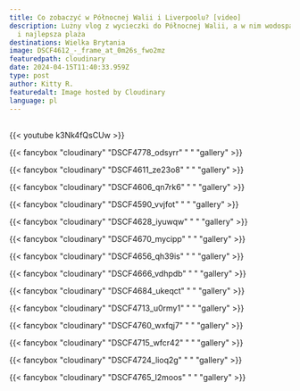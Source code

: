 ```yaml
---
title: Co zobaczyć w Północnej Walii i Liverpoolu? [video]
description: Lużny vlog z wycieczki do Północnej Walii, a w nim wodospady, zamki
  i najlepsza plaża
destinations: Wielka Brytania
image: DSCF4612_-_frame_at_0m26s_fwo2mz
featuredpath: cloudinary
date: 2024-04-15T11:40:33.959Z
type: post
author: Kitty R.
featuredalt: Image hosted by Cloudinary
language: pl
---
```

<br>{{< youtube k3Nk4fQsCUw >}}</br>

{{< fancybox "cloudinary" "DSCF4778_odsyrr" " " "gallery" >}}

{{< fancybox "cloudinary" "DSCF4611_ze23o8" " " "gallery" >}}

{{< fancybox "cloudinary" "DSCF4606_qn7rk6" " " "gallery" >}}

{{< fancybox "cloudinary" "DSCF4590_vvjfot" " " "gallery" >}}

{{< fancybox "cloudinary" "DSCF4628_iyuwqw" " " "gallery" >}}

{{< fancybox "cloudinary" "DSCF4670_mycipp" " " "gallery" >}}

{{< fancybox "cloudinary" "DSCF4656_qh39is" " " "gallery" >}}

{{< fancybox "cloudinary" "DSCF4666_vdhpdb" " " "gallery" >}}

{{< fancybox "cloudinary" "DSCF4684_ukeqct" " " "gallery" >}}

{{< fancybox "cloudinary" "DSCF4713_u0rmy1" " " "gallery" >}}

{{< fancybox "cloudinary" "DSCF4760_wxfqj7" " " "gallery" >}}

{{< fancybox "cloudinary" "DSCF4715_wfcr42" " " "gallery" >}}

{{< fancybox "cloudinary" "DSCF4724_lioq2g" " " "gallery" >}}

{{< fancybox "cloudinary" "DSCF4765_l2moos" " " "gallery" >}}